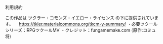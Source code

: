 利用規約

この作品は ツクラー・コモンズ・イエロー・ライセンス の下に提供されています。
　https://tkler.materialcommons.org/tkcm-y-summary/
・必要ツクールシリーズ：RPGツクールMV
・クレジット：fungamemake.com (原作:コミュ将)